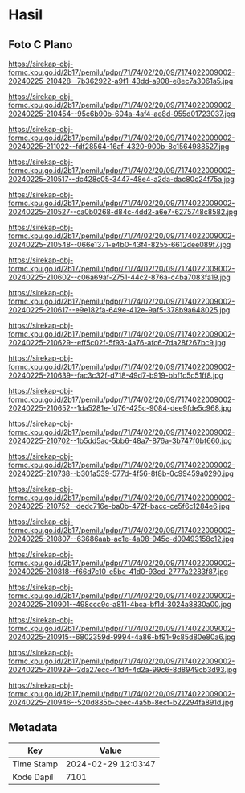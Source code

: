 # Hasil

## Foto C Plano

https://sirekap-obj-formc.kpu.go.id/2b17/pemilu/pdpr/71/74/02/20/09/7174022009002-20240225-210428--7b362922-a9f1-43dd-a908-e8ec7a3061a5.jpg

https://sirekap-obj-formc.kpu.go.id/2b17/pemilu/pdpr/71/74/02/20/09/7174022009002-20240225-210454--95c6b90b-604a-4af4-ae8d-955d01723037.jpg

https://sirekap-obj-formc.kpu.go.id/2b17/pemilu/pdpr/71/74/02/20/09/7174022009002-20240225-211022--fdf28564-16af-4320-900b-8c1564988527.jpg

https://sirekap-obj-formc.kpu.go.id/2b17/pemilu/pdpr/71/74/02/20/09/7174022009002-20240225-210517--dc428c05-3447-48e4-a2da-dac80c24f75a.jpg

https://sirekap-obj-formc.kpu.go.id/2b17/pemilu/pdpr/71/74/02/20/09/7174022009002-20240225-210527--ca0b0268-d84c-4dd2-a6e7-6275748c8582.jpg

https://sirekap-obj-formc.kpu.go.id/2b17/pemilu/pdpr/71/74/02/20/09/7174022009002-20240225-210548--066e1371-e4b0-43f4-8255-6612dee089f7.jpg

https://sirekap-obj-formc.kpu.go.id/2b17/pemilu/pdpr/71/74/02/20/09/7174022009002-20240225-210602--c06a69af-2751-44c2-876a-c4ba7083fa19.jpg

https://sirekap-obj-formc.kpu.go.id/2b17/pemilu/pdpr/71/74/02/20/09/7174022009002-20240225-210617--e9e182fa-649e-412e-9af5-378b9a648025.jpg

https://sirekap-obj-formc.kpu.go.id/2b17/pemilu/pdpr/71/74/02/20/09/7174022009002-20240225-210629--eff5c02f-5f93-4a76-afc6-7da28f267bc9.jpg

https://sirekap-obj-formc.kpu.go.id/2b17/pemilu/pdpr/71/74/02/20/09/7174022009002-20240225-210639--fac3c32f-d718-49d7-b919-bbf1c5c51ff8.jpg

https://sirekap-obj-formc.kpu.go.id/2b17/pemilu/pdpr/71/74/02/20/09/7174022009002-20240225-210652--1da5281e-fd76-425c-9084-dee9fde5c968.jpg

https://sirekap-obj-formc.kpu.go.id/2b17/pemilu/pdpr/71/74/02/20/09/7174022009002-20240225-210702--1b5dd5ac-5bb6-48a7-876a-3b747f0bf660.jpg

https://sirekap-obj-formc.kpu.go.id/2b17/pemilu/pdpr/71/74/02/20/09/7174022009002-20240225-210738--b301a539-577d-4f56-8f8b-0c99459a0290.jpg

https://sirekap-obj-formc.kpu.go.id/2b17/pemilu/pdpr/71/74/02/20/09/7174022009002-20240225-210752--dedc716e-ba0b-472f-bacc-ce5f6c1284e6.jpg

https://sirekap-obj-formc.kpu.go.id/2b17/pemilu/pdpr/71/74/02/20/09/7174022009002-20240225-210807--63686aab-ac1e-4a08-945c-d09493158c12.jpg

https://sirekap-obj-formc.kpu.go.id/2b17/pemilu/pdpr/71/74/02/20/09/7174022009002-20240225-210818--f66d7c10-e5be-41d0-93cd-2777a2283f87.jpg

https://sirekap-obj-formc.kpu.go.id/2b17/pemilu/pdpr/71/74/02/20/09/7174022009002-20240225-210901--498ccc9c-a811-4bca-bf1d-3024a8830a00.jpg

https://sirekap-obj-formc.kpu.go.id/2b17/pemilu/pdpr/71/74/02/20/09/7174022009002-20240225-210915--6802359d-9994-4a86-bf91-9c85d80e80a6.jpg

https://sirekap-obj-formc.kpu.go.id/2b17/pemilu/pdpr/71/74/02/20/09/7174022009002-20240225-210929--2da27ecc-41d4-4d2a-99c6-8d8949cb3d93.jpg

https://sirekap-obj-formc.kpu.go.id/2b17/pemilu/pdpr/71/74/02/20/09/7174022009002-20240225-210946--520d885b-ceec-4a5b-8ecf-b22294fa891d.jpg


## Metadata

| Key        | Value               |
| ---------- | ------------------- |
| Time Stamp | 2024-02-29 12:03:47 |
| Kode Dapil | 7101                |



